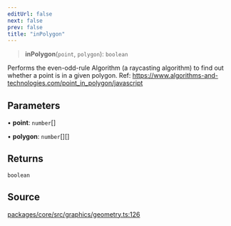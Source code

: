 ```yaml
---
editUrl: false
next: false
prev: false
title: "inPolygon"
---
```


> **inPolygon**(`point`, `polygon`): `boolean`

Performs the even-odd-rule Algorithm (a raycasting algorithm) to find out
whether a point is in a given polygon.
Ref: https://www.algorithms-and-technologies.com/point_in_polygon/javascript

## Parameters

• **point**: `number`[]

• **polygon**: `number`[][]

## Returns

`boolean`

## Source

[packages/core/src/graphics/geometry.ts:126](https://github.com/dgmjs/dgmjs/blob/main/packages/core/src/graphics/geometry.ts#L126)

